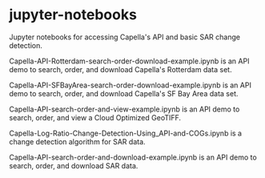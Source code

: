 # jupyter-notebooks
Jupyter notebooks for accessing Capella's API and basic SAR change detection.

Capella-API-Rotterdam-search-order-download-example.ipynb is an API demo to search, order, and download Capella's Rotterdam data set.

Capella-API-SFBayArea-search-order-download-example.ipynb is an API demo to search, order, and download Capella's SF Bay Area data set.

Capella-API-search-order-and-view-example.ipynb is an API demo to search, order, and view a Cloud Optimized GeoTIFF.

Capella-Log-Ratio-Change-Detection-Using_API-and-COGs.ipynb is a change detection algorithm for SAR data.

Capella-API-search-order-and-download-example.ipynb is an API demo to search, order, and download SAR data.
